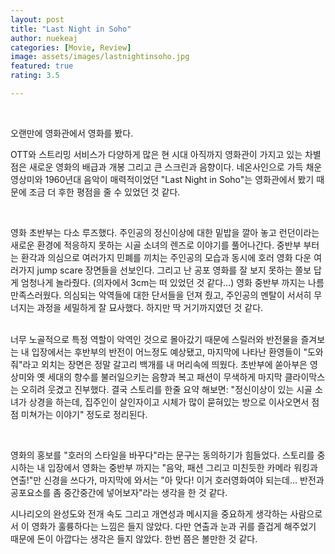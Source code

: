 ```yaml
---
layout: post
title: "Last Night in Soho"
author: nuekeaj
categories: [Movie, Review]
image: assets/images/lastnightinsoho.jpg
featured: true
rating: 3.5

---
```


<br>

오랜만에 영화관에서 영화를 봤다. 

OTT와 스트리밍 서비스가 다양하게 많은 현 시대 아직까지 영화관이 가지고 있는 차별점은 새로운 영화의 배급과 개봉 그리고 큰 스크린과 음향이다. 네온사인으로 가득 채운 영상미와 1960년대 음악이 매력적이었던  "Last Night in Soho"는 영화관에서 봤기 때문에 조금 더 후한 평점을 줄 수 있었던 것 같다.

<br>

영화 초반부는 다소 루즈했다. 주인공의 정신이상에 대한 밑밥을 깔아 놓고 런던이라는 새로운 환경에 적응하지 못하는 시골 소녀의 렌즈로 이야기를 풀어나간다. 중반부 부터는 환각과 의심으로 여러가지 민폐를 끼치는 주인공의 모습과 동시에  호러 영화 다운 여러가지 jump scare 장면들을 선보인다. 그리고 난 공포 영화를 잘 보지 못하는 쫄보 답게 엄청나게 놀라줬다. (의자에서 3cm는 떠 있었던 것 같다...) 영화 중반부 까지는 나름 만족스러웠다. 의심되는 악역들에 대한 단서들을 던져 줬고, 주인공의 멘탈이 서서히 무너지는 과정을 세밀하게 잘 묘사했다. 하지만 딱 거기까지였던 것 같다.

<br> 너무 노골적으로 특정 역할이 악역인 것으로 몰아갔기 때문에 스릴러와 반전물을 즐겨보는 내 입장에서는 후반부의 반전이 어느정도 예상됐고, 마지막에 나타난 환영들이 "도와줘"라고 외치는 장면은 정말 갈고리 백개를 내 머리속에 띄웠다. 초반부에 쏟아부은 영상미와 옛 세대의 향수를 불러일으키는 음향과 복고 패션이 무색하게 마지막 클라이막스는 오히려 웃겼고 진부했다. 결국 스토리를 한줄 요약 해보면: "정신이상이 있는 시골 소녀가 상경을 하는데, 집주인이 살인자이고 시체가 많이 묻혀있는 방으로 이사오면서 점점 미쳐가는 이야기" 정도로 정리된다.

<br>

영화의 홍보를 "호러의 스타일을 바꾸다"라는 문구는 동의하기가 힘들었다. 스토리를 중시하는 내 입장에서 영화는 중반부 까지는 "음악, 패션 그리고 미친듯한 카메라 워킹과 연출!"만 신경을 쓰다가, 마지막에 와서는 "아 맞다! 이거 호러영화여야 되는데... 반전과 공포요소를 좀 중간중간에 넣어보자"라는 생각을 한 것 같다. 

시나리오의 완성도와 전개 속도 그리고 개연성과 메시지을 중요하게 생각하는 사람으로서 이 영화가 훌륭하다는 느낌은 들지 않았다. 다만 연출과 눈과 귀를 즐겁게 해주었기 때문에 돈이 아깝다는 생각은 들지 않았다. 한번 쯤은 볼만한 것 같다.  

